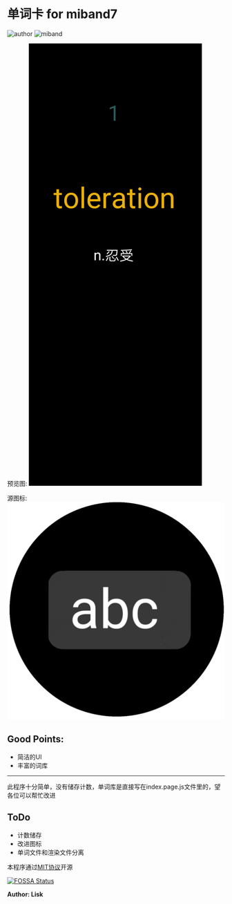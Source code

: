 # 单词卡 for miband7
![author](https://img.shields.io/badge/author-Lisk-green)
![miband](https://img.shields.io/badge/miband-7-blue)


预览图:
![预览图](preview.png)


源图标:
![图标](src.png)



## Good Points:
- 简洁的UI
- 丰富的词库

---


此程序十分简单，没有储存计数，单词库是直接写在index.page.js文件里的，望各位可以帮忙改进


## ToDo
- 计数储存
- 改进图标
- 单词文件和渲染文件分离

本程序通过[MIT协议](https://github.com/Lisk809/word-card/blob/main/LICENSE)开源

[![FOSSA Status](https://app.fossa.com/api/projects/git%2Bgithub.com%2FLisk809%2Fword-card.svg?type=large)](https://app.fossa.com/projects/git%2Bgithub.com%2FLisk809%2Fword-card?ref=badge_large)

**Author: Lisk**
